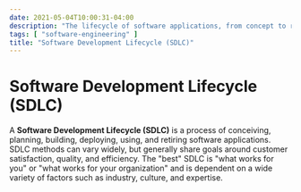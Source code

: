 ```yaml
---
date: 2021-05-04T10:00:31-04:00
description: "The lifecycle of software applications, from concept to revenue"
tags: [ "software-engineering" ]
title: "Software Development Lifecycle (SDLC)"
---
```


# Software Development Lifecycle (SDLC)

A **Software Development Lifecycle (SDLC)** is a process of conceiving, planning, building, deploying, using, and retiring software applications. SDLC methods can vary widely, but generally share goals around customer satisfaction, quality, and efficiency. The "best" SDLC is "what works for you" or "what works for your organization" and is dependent on a wide variety of factors such as industry, culture, and expertise.

